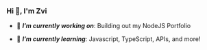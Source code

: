 ### Hi 👋, I'm Zvi

- 🔭 **_I’m currently working on_**: Building out my NodeJS Portfolio

- 🌱 **_I’m currently learning_**: Javascript, TypeScript, APIs, and more!

<!--
**jzvi12/jzvi12** is a ✨ _special_ ✨ repository because its `README.md` (this file) appears on your GitHub profile.

Here are some ideas to get you started:

- 🔭 I’m currently working on ...
- 🌱 I’m currently learning ...
- 👯 I’m looking to collaborate on ...
- 🤔 I’m looking for help with ...
- 💬 Ask me about ...
- 📫 How to reach me: ...
- 😄 Pronouns: ...
- ⚡ Fun fact: ...
-->
